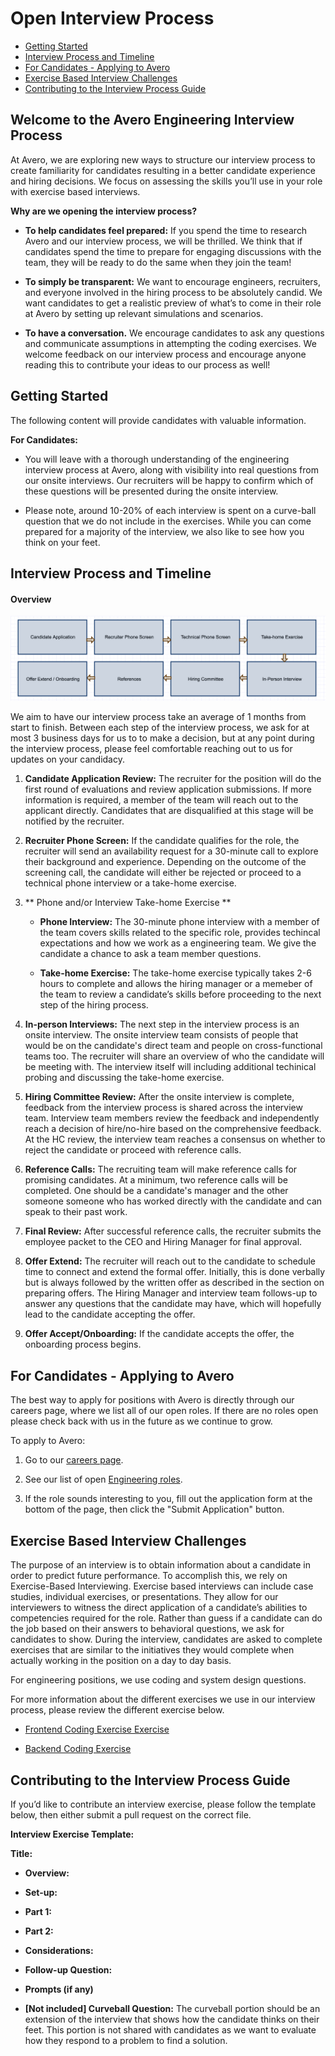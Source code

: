 
# Open Interview Process

- [Getting Started](#getting-started)
- [Interview Process and Timeline](#interview-process-and-timeline)
- [For Candidates - Applying to Avero](#for-candidates---applying-to-avero)
- [Exercise Based Interview Challenges](#exercise-based-interview-questions)
- [Contributing to the Interview Process Guide](#contributing-to-the-interview-process-guide)

## Welcome to the Avero Engineering Interview Process
At Avero, we are exploring new ways to structure our interview process to create familiarity for candidates resulting in a better candidate experience and hiring decisions. We focus on assessing the skills you’ll use in your role with exercise based interviews. 

**Why are we opening the interview process?**

- **To help candidates feel prepared:** If you spend the time to research Avero and our interview process, we will be thrilled.  We think that if candidates spend the time to prepare for engaging discussions with the team, they will be ready to do the same when they join the team! 

- **To simply be transparent:** We want to encourage engineers, recruiters, and everyone involved in the hiring process to be absolutely candid. We want candidates to get a realistic preview of what’s to come in their role at Avero by setting up relevant simulations and scenarios.

- **To have a conversation.** We encourage candidates to ask any questions and communicate assumptions in attempting the coding exercises. We welcome feedback on our interview process and encourage anyone reading this to contribute your ideas to our process as well!

## Getting Started

The following content will provide candidates with valuable information. 

**For Candidates:**

- You will leave with a thorough understanding of the engineering interview process at Avero, along with visibility into real questions from our onsite interviews. Our recruiters will be happy to confirm which of these questions will be presented during the onsite interview. 

- Please note, around 10-20% of each interview is spent on a curve-ball question that we do not include in the exercises. While you can come prepared for a majority of the interview, we also like to see how you think on your feet.

## Interview Process and Timeline

#### Overview

![](images/HiringProcess.png)

We aim to have our interview process take an average of 1 months from start to finish. Between each step of the interview process, we ask for at most 3 business days for us to to make a decision, but at any point during the interview process, please feel comfortable reaching out to us for updates on your candidacy. 

1. **Candidate Application Review:** The recruiter for the position will do the first round of evaluations and review application submissions. If more information is required, a member of the team will reach out to the applicant directly. Candidates that are disqualified at this stage will be notified by the recruiter.

2. **Recruiter Phone Screen:** If the candidate qualifies for the role, the recruiter will send an availability request for a 30-minute call to explore their background and experience. Depending on the outcome of the screening call, the candidate will either be rejected or proceed to a technical phone interview or a take-home exercise.

3. ** Phone and/or Interview Take-home Exercise **

    - **Phone Interview:** The 30-minute phone interview with a member of the team covers skills related to the specific role, provides techincal expectations and how we work as a engineering team. We give the candidate a chance to ask a team member questions.

    - **Take-home Exercise:** The take-home exercise typically takes 2-6 hours to complete and allows the hiring manager or a memeber of the team to review a candidate’s skills before proceeding to the next step of the hiring process.


4. **In-person Interviews:** The next step in the interview process is an onsite interview. The onsite interview team consists of people that would be on the candidate's direct team and people on cross-functional teams too. The recruiter will share an overview of who the candidate will be meeting with. The interview itself will including additional techinical probing and discussing the take-home exercise.

5. **Hiring Committee Review:** After the onsite interview is complete, feedback from the interview process is shared across the interview team. Interview team members review the feedback and independently reach a decision of hire/no-hire based on the comprehensive feedback. At the HC review, the interview team reaches a consensus on whether to reject the candidate or proceed with reference calls.

6. **Reference Calls:** The recruiting team will make reference calls for promising candidates. At a minimum, two reference calls will be completed.  One should be a candidate's manager and the other someone someone who has worked directly with the candidate and can speak to their past work. 

7. **Final Review:** After successful reference calls, the recruiter submits the employee packet to the CEO and Hiring Manager for final approval.

8. **Offer Extend:** The recruiter will reach out to the candidate to schedule time to connect and extend the formal offer. Initially, this is done verbally but is always followed by the written offer as described in the section on preparing offers. The Hiring Manager and interview team follows-up to answer any questions that the candidate may have, which will hopefully lead to the candidate accepting the offer.

9. **Offer Accept/Onboarding:** If the candidate accepts the offer, the onboarding process begins. 

## For Candidates - Applying to Avero

The best way to apply for positions with Avero is directly through our careers page, where we list all of our open roles. If there are no roles open please check back with us in the future as we continue to grow. 

To apply to Avero:

1. Go to our [careers page](http://www.averoinc.com/about/view/careers).

2. See our list of open [Engineering roles](https://jobs.lever.co/averoinc?team=Engineering). 

3. If the role sounds interesting to you, fill out the application form at the bottom of the page, then click the "Submit Application" button.  

## Exercise Based Interview Challenges

The purpose of an interview is to obtain information about a candidate in order to predict future performance. To accomplish this, we rely on Exercise-Based Interviewing. Exercise based interviews can include case studies, individual exercises, or presentations. They allow for our interviewers to witness the direct application of a candidate’s abilities to competencies required for the role. Rather than guess if a candidate can do the job based on their answers to behavioral questions, we ask for candidates to show. During the interview, candidates are asked to complete exercises that are similar to the initiatives they would complete when actually working in the position on a day to day basis.

For engineering positions, we use coding and system design questions.

For more information about the different exercises we use in our interview process, please review the different exercise below. 

- [Frontend Coding Exercise Exercise](https://github.com/AveroLLC/check-api)

- [Backend Coding Exercise](https://github.com/AveroLLC/reporting-api-exercise)

## Contributing to the Interview Process Guide

If you’d like to contribute an interview exercise, please follow the template below, then either submit a pull request on the correct file.

**Interview Exercise Template:** 

**Title:** 

- **Overview:** 

- **Set-up:** 

- **Part 1:** 

- **Part 2:** 

- **Considerations:** 

- **Follow-up Question:** 

- **Prompts (if any)**

- **[Not included] Curveball Question:** The curveball portion should be an extension of the interview that shows how the candidate thinks on their feet. This portion is not shared with candidates as we want to evaluate how they respond to a problem to find a solution.
